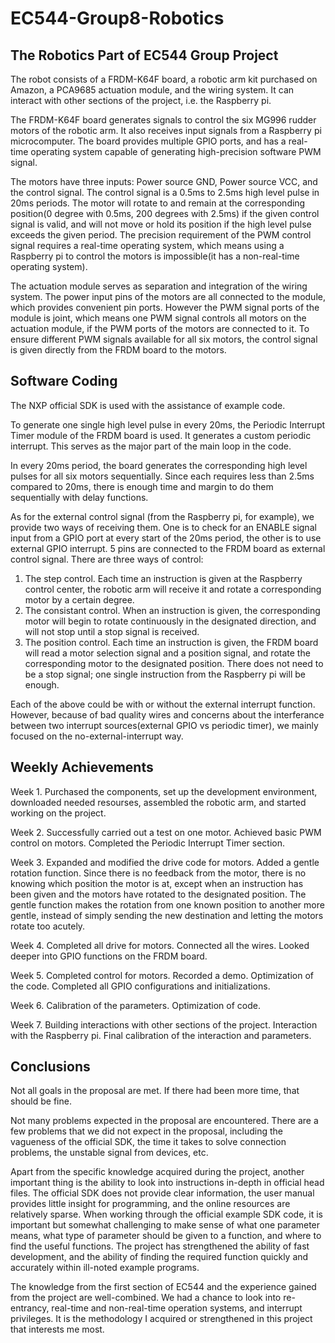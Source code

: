 # EC544-Group8-Robotics

## The Robotics Part of EC544 Group Project

The robot consists of a FRDM-K64F board, a robotic arm kit purchased on Amazon, a PCA9685 actuation module, and the wiring system. It can interact with other sections of the project, i.e. the Raspberry pi.

The FRDM-K64F board generates signals to control the six MG996 rudder motors of the robotic arm. It also receives input signals from a Raspberry pi microcomputer. The board provides multiple GPIO ports, and has a real-time operating system capable of generating high-precision software PWM signal.  

The motors have three inputs: Power source GND, Power source VCC, and the control signal. The control signal is a 0.5ms to 2.5ms high level pulse in 20ms periods. The motor will rotate to and remain at the corresponding position(0 degree with 0.5ms, 200 degrees with 2.5ms) if the given control signal is valid, and will not move or hold its position if the high level pulse exceeds the given period. The precision requirement of the PWM control signal requires a real-time operating system, which means using a Raspberry pi to control the motors is impossible(it has a non-real-time operating system).

The actuation module serves as separation and integration of the wiring system. The power input pins of the motors are all connected to the module, which provides convenient pin ports. However the PWM signal ports of the module is joint, which means one PWM signal controls all motors on the actuation module, if the PWM ports of the motors are connected to it. To ensure different PWM signals available for all six motors, the control signal is given directly from the FRDM board to the motors.

## Software Coding

The NXP official SDK is used with the assistance of example code. 

To generate one single high level pulse in every 20ms, the Periodic Interrupt Timer module of the FRDM board is used. It generates a custom periodic interrupt. This serves as the major part of the main loop in the code. 

In every 20ms period, the board generates the corresponding high level pulses for all six motors sequentially. Since each requires less than 2.5ms compared to 20ms, there is enough time and margin to do them sequentially with delay functions.

As for the external control signal (from the Raspberry pi, for example), we provide two ways of receiving them. One is to check for an ENABLE signal input from a GPIO port at every start of the 20ms period, the other is to use external GPIO interrupt. 5 pins are connected to the FRDM board as external control signal. There are three ways of control:

1. The step control. Each time an instruction is given at the Raspberry control center, the robotic arm will receive it and rotate a corresponding motor by a certain degree.
2. The consistant control. When an instruction is given, the corresponding motor will begin to rotate continuously in the designated direction, and will not stop until a stop signal is received.
3. The position control. Each time an instruction is given, the FRDM board will read a motor selection signal and a position signal, and rotate the corresponding motor to the designated position. There does not need to be a stop signal; one single instruction from the Raspberry pi will be enough.

Each of the above could be with or without the external interrupt function. However, because of bad quality wires and concerns about the interferance between two interrupt sources(external GPIO vs periodic timer), we mainly focused on the no-external-interrupt way.



## Weekly Achievements

Week 1.  Purchased the components, set up the development environment, downloaded needed resourses, assembled the robotic arm, and started working on the project.

Week 2.  Successfully carried out a test on one motor. Achieved basic PWM control on motors. Completed the Periodic Interrupt Timer section.

Week 3.  Expanded and modified the drive code for motors. Added a gentle rotation function. 
Since there is no feedback from the motor, there is no knowing which position the motor is at, except when an instruction has been given and the motors have rotated to the designated position. The gentle function makes the rotation from one known position to another more gentle, instead of simply sending the new destination and letting the motors rotate too acutely.

Week 4.  Completed all drive for motors. Connected all the wires. Looked deeper into GPIO functions on the FRDM board.

Week 5.  Completed control for motors. Recorded a demo. Optimization of the code. Completed all GPIO configurations and initializations.

Week 6.  Calibration of the parameters. Optimization of code. 

Week 7.  Building interactions with other sections of the project. Interaction with the Raspberry pi. Final calibration of the interaction and parameters.

## Conclusions

Not all goals in the proposal are met. If there had been more time, that should be fine.

Not many problems expected in the proposal are encountered. There are a few problems that we did not expect in the proposal, including the vagueness of the official SDK, the time it takes to solve connection problems, the unstable signal from devices, etc. 

Apart from the specific knowledge acquired during the project, another important thing is the ability to look into instructions in-depth in official head files. The official SDK does not provide clear information, the user manual provides little insight for programming, and the online resources are relatively sparse. When working through the official example SDK code, it is important but somewhat challenging to make sense of what one parameter means, what type of parameter should be given to a function, and where to find the useful functions. The project has strengthened the ability of fast development, and the ability of finding the required function quickly and accurately within ill-noted example programs.

The knowledge from the first section of EC544 and the experience gained from the project are well-combined. We had a chance to look into re-entrancy, real-time and non-real-time operation systems, and interrupt privileges. It is the methodology I acquired or strengthened in this project that interests me most.
